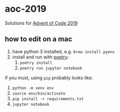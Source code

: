 # aoc-2019
Solutions for [Advent of Code 2019](https://adventofcode.com/2019)

## how to edit on a mac
1. have python 3 installed, e.g. `brew install pyenv`
2. install and run with [poetry](https://poetry.eustace.io/docs/#installation):
   1. `poetry install`
   2. `poetry run jupyter notebook`

if you must, using `pip` probably looks like:
1. `python -m venv env`
2. `source env/bin/activate`
3. `pip install -r requirements.txt`
4. `jupyter notebook`

